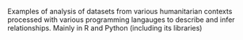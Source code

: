 Examples of analysis of datasets from various humanitarian contexts processed with various programming langauges to describe and infer relationships. Mainly in R and Python (including its libraries)
